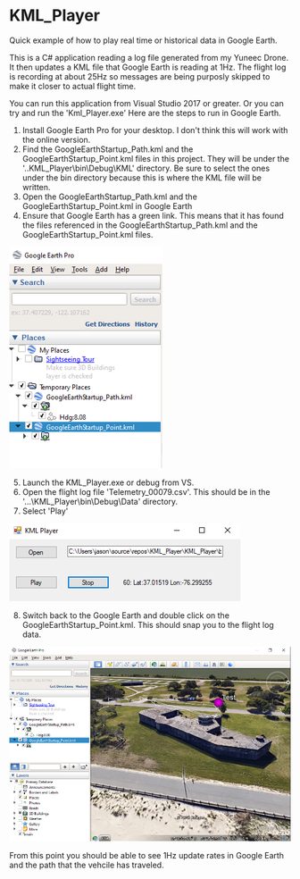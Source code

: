 # KML_Player
Quick example of how to play real time or historical data in Google Earth.

This is a C# application reading a log file generated from my Yuneec Drone. It then updates a KML file that Google Earth is reading at 1Hz. 
The flight log is recording at about 25Hz so messages are being purposly skipped to make it closer to actual flight time.

You can run this application from Visual Studio 2017 or greater. Or you can try and run the 'Kml_Player.exe' Here are the steps to run in Google Earth.

1. Install Google Earth Pro for your desktop. I don't think this will work with the online version. 
2. Find the GoogleEarthStartup_Path.kml and the GoogleEarthStartup_Point.kml files in this project. They will be under the '..KML_Player\bin\Debug\KML' directory. Be sure to select the ones under the bin directory because this is where the KML file will be written. 
3. Open the GoogleEarthStartup_Path.kml and the GoogleEarthStartup_Point.kml in Google Earth
4. Ensure that Google Earth has a green link. This means that it has found the files referenced in the GoogleEarthStartup_Path.kml and the GoogleEarthStartup_Point.kml files.

![](images/green_link.png)

5. Launch the KML_Player.exe or debug from VS.
6. Open the flight log file 'Telemetry_00079.csv'. This should be in the '...\KML_Player\bin\Debug\Data' directory.
7. Select 'Play'

![](images/app_screenshot.png)

8. Switch back to the Google Earth and double click on the GoogleEarthStartup_Point.kml. This should snap you to the flight log data.

![](images/Screenshot.png)

From this point you should be able to see 1Hz update rates in Google Earth and the path that the vehcile has traveled. 
